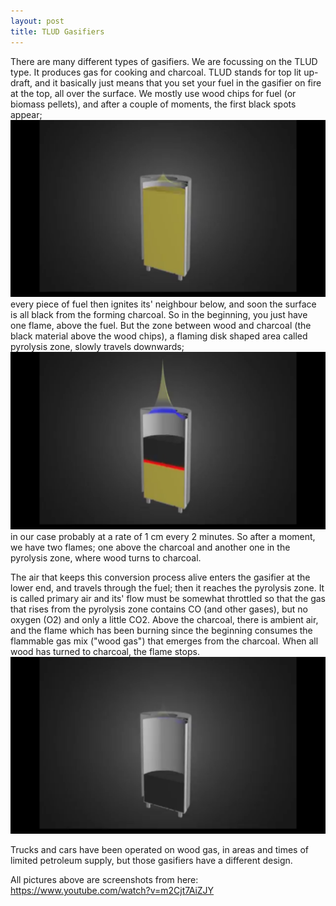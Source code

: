 ```yaml
---
layout: post
title: TLUD Gasifiers
---
```


There are many different types of gasifiers. We are focussing on the TLUD type. It produces gas for cooking and charcoal. 
TLUD stands for top lit up-draft, and it basically just means that you set your fuel in the gasifier on fire at the top, all over the surface.
We mostly use wood chips for fuel (or biomass pellets), and after a couple of moments, the first black spots appear; 
![image1](../assets/images/Screenshot%20from%202018-02-17%2019-33-39.png)
every piece of fuel then ignites its' neighbour below, and soon the surface is all black from the forming charcoal. 
So in the beginning, you just have one flame, above the fuel. But the zone between wood and charcoal (the black material above the wood chips), a flaming disk shaped area called pyrolysis zone, slowly travels downwards; 
![image2](https://github.com/zorbathegreek/Gasifier-Production/blob/master/assets/images/Screenshot%20from%202018-02-17%2019-33-50.png)
in our case probably at a rate of 1 cm every 2 minutes. So after a moment, we have two flames; one above the charcoal and another one in the pyrolysis zone, where wood turns to charcoal. 

The air that keeps this conversion process alive enters the gasifier at the lower end, and travels through the fuel; then it reaches the pyrolysis zone. It is called primary air and its' flow must be somewhat throttled so that the gas that rises from the pyrolysis zone contains CO (and other gases), but no oxygen (O2) and only a little CO2. Above the charcoal, there is ambient air, and the flame which has been burning since the beginning consumes the flammable gas mix ("wood gas") that emerges from the charcoal. When all wood has turned to charcoal, the flame stops.
![image3](https://github.com/zorbathegreek/Gasifier-Production/blob/master/assets/images/Screenshot%20from%202018-02-17%2019-34-07.png)

Trucks and cars have been operated on wood gas, in areas and times of limited petroleum supply, but those gasifiers have a different design. 

All pictures above are screenshots from here: https://www.youtube.com/watch?v=m2Cjt7AiZJY

